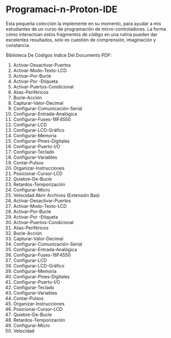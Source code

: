 # Programaci-n-Proton-IDE
Esta pequeña colección la implemente en su momento, para ayudar a mis estudiantes de un curso de programación de micro-controladores. La forma cómo interactúan estos fragmentos de código en una rutina pueden dar excelentes resultados, solo es cuestión de comprensión, imaginación y constancia.

Biblioteca De Códigos
Indice Del Documento PDF:
1. Activar-Desactivar-Puertos
2. Activar-Modo-Texto-LCD
3. Activar-Por-Bucle
4. Activar-Por -Etiqueta
5. Activar-Puertos-Condicional
6. Alias-Periféricos
7. Bucle-Acción
8. Capturar-Valor-Decimal
9. Configurar-Comunicación-Serial
10. Configurar-Entrada-Analógica
11. Configurar-Fuses-18F4550
12. Configurar-LCD
13. Configurar-LCD-Gráfico
14. Configurar-Memoria
15. Configurar-Pines-Digitales
16. Configurar-Puerto-I/O
17. Configurar-Teclado
18. Configurar-Variables
19. Contar-Pulsos
20. Organizar-Instrucciones
21. Posicionar-Cursor-LCD
22. Quiebre-De-Bucle
23. Retardos-Temporización
24. Configurar-Micro
25. Velocidad
Abrir Archivos (Extensión Bas)
1. Activar-Desactivar-Puertos
2. Activar-Modo-Texto-LCD
3. Activar-Por-Bucle
4. Activar-Por -Etiqueta
5. Activar-Puertos-Condicional
6. Alias-Periféricos
7. Bucle-Acción
8. Capturar-Valor-Decimal
9. Configurar-Comunicación-Serial
10. Configurar-Entrada-Analógica
11. Configurar-Fuses-18F4550
12. Configurar-LCD
13. Configurar-LCD-Gráfico
14. Configurar-Memoria
15. Configurar-Pines-Digitales
16. Configurar-Puerto-I/O
17. Configurar-Teclado
18. Configurar-Variables
19. Contar-Pulsos
20. Organizar-Instrucciones
21. Posicionar-Cursor-LCD
22. Quiebre-De-Bucle
23. Retardos-Temporización
24. Configurar-Micro
25. Velocidad
